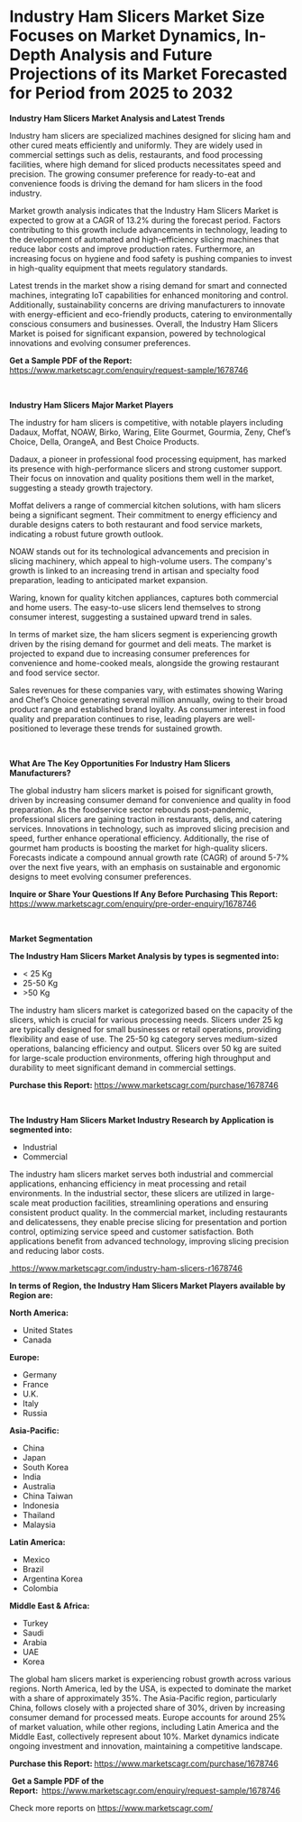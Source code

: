 <p><h1>Industry Ham Slicers Market Size Focuses on Market Dynamics, In-Depth Analysis and Future Projections of its Market Forecasted for Period from 2025 to 2032</h1></p><p><strong>Industry Ham Slicers Market Analysis and Latest Trends</strong></p>
<p><p>Industry ham slicers are specialized machines designed for slicing ham and other cured meats efficiently and uniformly. They are widely used in commercial settings such as delis, restaurants, and food processing facilities, where high demand for sliced products necessitates speed and precision. The growing consumer preference for ready-to-eat and convenience foods is driving the demand for ham slicers in the food industry.</p><p>Market growth analysis indicates that the Industry Ham Slicers Market is expected to grow at a CAGR of 13.2% during the forecast period. Factors contributing to this growth include advancements in technology, leading to the development of automated and high-efficiency slicing machines that reduce labor costs and improve production rates. Furthermore, an increasing focus on hygiene and food safety is pushing companies to invest in high-quality equipment that meets regulatory standards.</p><p>Latest trends in the market show a rising demand for smart and connected machines, integrating IoT capabilities for enhanced monitoring and control. Additionally, sustainability concerns are driving manufacturers to innovate with energy-efficient and eco-friendly products, catering to environmentally conscious consumers and businesses. Overall, the Industry Ham Slicers Market is poised for significant expansion, powered by technological innovations and evolving consumer preferences.</p></p>
<p><strong>Get a Sample PDF of the Report:&nbsp;</strong> <a href="https://www.marketscagr.com/enquiry/request-sample/1678746?utm_campaign=2959&utm_medium=2&utm_source=Github&utm_content=ia&utm_term=24032025&utm_id=industry-ham-slicers">https://www.marketscagr.com/enquiry/request-sample/1678746</a></p>
<p>&nbsp;</p>
<p><strong>Industry Ham Slicers Major Market Players</strong></p>
<p><p>The industry for ham slicers is competitive, with notable players including Dadaux, Moffat, NOAW, Birko, Waring, Elite Gourmet, Gourmia, Zeny, Chef’s Choice, Della, OrangeA, and Best Choice Products. </p><p>Dadaux, a pioneer in professional food processing equipment, has marked its presence with high-performance slicers and strong customer support. Their focus on innovation and quality positions them well in the market, suggesting a steady growth trajectory.</p><p>Moffat delivers a range of commercial kitchen solutions, with ham slicers being a significant segment. Their commitment to energy efficiency and durable designs caters to both restaurant and food service markets, indicating a robust future growth outlook.</p><p>NOAW stands out for its technological advancements and precision in slicing machinery, which appeal to high-volume users. The company's growth is linked to an increasing trend in artisan and specialty food preparation, leading to anticipated market expansion.</p><p>Waring, known for quality kitchen appliances, captures both commercial and home users. The easy-to-use slicers lend themselves to strong consumer interest, suggesting a sustained upward trend in sales.</p><p>In terms of market size, the ham slicers segment is experiencing growth driven by the rising demand for gourmet and deli meats. The market is projected to expand due to increasing consumer preferences for convenience and home-cooked meals, alongside the growing restaurant and food service sector.</p><p>Sales revenues for these companies vary, with estimates showing Waring and Chef’s Choice generating several million annually, owing to their broad product range and established brand loyalty. As consumer interest in food quality and preparation continues to rise, leading players are well-positioned to leverage these trends for sustained growth.</p></p>
<p>&nbsp;</p>
<p><strong>What Are The Key Opportunities For Industry Ham Slicers Manufacturers?</strong></p>
<p><p>The global industry ham slicers market is poised for significant growth, driven by increasing consumer demand for convenience and quality in food preparation. As the foodservice sector rebounds post-pandemic, professional slicers are gaining traction in restaurants, delis, and catering services. Innovations in technology, such as improved slicing precision and speed, further enhance operational efficiency. Additionally, the rise of gourmet ham products is boosting the market for high-quality slicers. Forecasts indicate a compound annual growth rate (CAGR) of around 5-7% over the next five years, with an emphasis on sustainable and ergonomic designs to meet evolving consumer preferences.</p></p>
<p><strong>Inquire or Share Your Questions If Any Before Purchasing This Report:</strong> <a href="https://www.marketscagr.com/enquiry/pre-order-enquiry/1678746?utm_campaign=2959&utm_medium=2&utm_source=Github&utm_content=ia&utm_term=24032025&utm_id=industry-ham-slicers">https://www.marketscagr.com/enquiry/pre-order-enquiry/1678746</a></p>
<p>&nbsp;</p>
<p><strong>Market Segmentation</strong></p>
<p><strong>The Industry Ham Slicers Market Analysis by types is segmented into:</strong></p>
<p><ul><li>< 25 Kg</li><li>25-50 Kg</li><li>>50 Kg</li></ul></p>
<p><p>The industry ham slicers market is categorized based on the capacity of the slicers, which is crucial for various processing needs. Slicers under 25 kg are typically designed for small businesses or retail operations, providing flexibility and ease of use. The 25-50 kg category serves medium-sized operations, balancing efficiency and output. Slicers over 50 kg are suited for large-scale production environments, offering high throughput and durability to meet significant demand in commercial settings.</p></p>
<p><strong>Purchase this Report:&nbsp;</strong><a href="https://www.marketscagr.com/purchase/1678746?utm_campaign=2959&utm_medium=2&utm_source=Github&utm_content=ia&utm_term=24032025&utm_id=industry-ham-slicers">https://www.marketscagr.com/purchase/1678746</a></p>
<p>&nbsp;</p>
<p><strong>The Industry Ham Slicers Market Industry Research by Application is segmented into:</strong></p>
<p><ul><li>Industrial</li><li>Commercial</li></ul></p>
<p><p>The industry ham slicers market serves both industrial and commercial applications, enhancing efficiency in meat processing and retail environments. In the industrial sector, these slicers are utilized in large-scale meat production facilities, streamlining operations and ensuring consistent product quality. In the commercial market, including restaurants and delicatessens, they enable precise slicing for presentation and portion control, optimizing service speed and customer satisfaction. Both applications benefit from advanced technology, improving slicing precision and reducing labor costs.</p></p>
<p><a href="https://www.marketscagr.com/industry-ham-slicers-r1678746?utm_campaign=2959&utm_medium=2&utm_source=Github&utm_content=ia&utm_term=24032025&utm_id=industry-ham-slicers">&nbsp;https://www.marketscagr.com/industry-ham-slicers-r1678746</a></p>
<p><strong>In terms of Region, the Industry Ham Slicers Market Players available by Region are:</strong></p>
<p>
    <p> <strong> North America: </strong>
        <ul>
            <li>United States</li>
            <li>Canada</li>
        </ul>
        </p> 
    <p> <strong> Europe: </strong>
        <ul>
            <li>Germany</li>
            <li>France</li>
            <li>U.K.</li>
            <li>Italy</li>
            <li>Russia</li>
        </ul>
        </p> 
    <p> <strong> Asia-Pacific: </strong>
        <ul>
            <li>China</li>
            <li>Japan</li>
            <li>South Korea</li>
            <li>India</li>
            <li>Australia</li>
            <li>China Taiwan</li>
            <li>Indonesia</li>
            <li>Thailand</li>
            <li>Malaysia</li>
        </ul>
        </p> 
    <p> <strong> Latin America: </strong>
        <ul>
            <li>Mexico</li>
            <li>Brazil</li>
            <li>Argentina Korea</li>
            <li>Colombia</li>
        </ul>
        </p> 
    <p> <strong> Middle East & Africa: </strong>
        <ul>
            <li>Turkey</li>
            <li>Saudi</li>
            <li>Arabia</li>
            <li>UAE</li>
            <li>Korea</li>
        </ul>
    </p>
    </p>
<p><p>The global ham slicers market is experiencing robust growth across various regions. North America, led by the USA, is expected to dominate the market with a share of approximately 35%. The Asia-Pacific region, particularly China, follows closely with a projected share of 30%, driven by increasing consumer demand for processed meats. Europe accounts for around 25% of market valuation, while other regions, including Latin America and the Middle East, collectively represent about 10%. Market dynamics indicate ongoing investment and innovation, maintaining a competitive landscape.</p></p>
<p><strong>Purchase this Report: </strong><a href="https://www.marketscagr.com/purchase/1678746?utm_campaign=2959&utm_medium=2&utm_source=Github&utm_content=ia&utm_term=24032025&utm_id=industry-ham-slicers">https://www.marketscagr.com/purchase/1678746</a></p>
<p>&nbsp;<strong>Get a Sample PDF of the Report:&nbsp;&nbsp;</strong><a href="https://www.marketscagr.com/enquiry/request-sample/1678746?utm_campaign=2959&utm_medium=2&utm_source=Github&utm_content=ia&utm_term=24032025&utm_id=industry-ham-slicers">https://www.marketscagr.com/enquiry/request-sample/1678746</a></p>
<p><strong></strong></p>
<p>Check more reports on <a href="https://www.marketscagr.com/?utm_campaign=2959&utm_medium=2&utm_source=Github&utm_content=ia&utm_term=24032025&utm_id=industry-ham-slicers">https://www.marketscagr.com/</a></p>